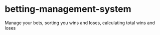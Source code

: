 # betting-management-system
Manage your bets, sorting you wins and loses, calculating total wins and loses 
